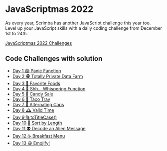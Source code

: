 # JavaScriptmas 2022

As every year, Scrimba has another JavaScript challenge this year too.
Level up your JavaScript skills with a daily coding challenge from December 1st to 24th.

[JavaScriptmas 2022 Challenges](https://scrimba.com/learn/javascriptmas)

## Code Challenges with solution

- [Day 1 😱 Panic Function](https://scrimba.com/scrim/codb24dc8882b511c068c8941)
- [Day 2 🕵️ Totally Private Data Farm](https://scrimba.com/scrim/coa85416bb515b5afdef04e43)
- [Day 3 🥐 Favorite Foods](https://scrimba.com/scrim/co5354df1980d7e0bb52fb9e0)
- [Day 4 🤫 Shh... Whispering Function](https://scrimba.com/scrim/co6fe4333bd44f68b570debb1)
- [Day 5 🍭 Candy Sale](https://scrimba.com/scrim/co72e49a8bbed04309b53c3c9)
- [Day 6 🌮 Taco Tray](https://scrimba.com/scrim/coa1d4fcd95bad583b4269c5c)
- [Day 7 🔡 Alternating Caps](https://scrimba.com/scrim/co2c241ec91c41f3191e09863)
- [Day 8 🕰️ Valid Time](https://scrimba.com/scrim/co4cd4b43adcd290b5d162f70)
- [Day 9 🔠 toTitleCase()](https://scrimba.com/scrim/cocd840de8952a5d8cd532b4d)
- [Day 10 📏 Sort by Length](https://scrimba.com/scrim/coc8a40f4855d2de615c03469)
- [Day 11 👽 Decode an Alien Message ](https://scrimba.com/scrim/co3544954895ec5cacfaaab09)
- [Day 12 ☕️ Breakfast Menu ](https://scrimba.com/scrim/co0924933b9333fda4663174e)
- [Day 13 😃 Emojify! ](https://scrimba.com/scrim/cof6e44fb8c80785e226d0a63)
